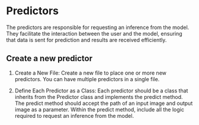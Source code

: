 # Predictors

The predictors are responsible for requesting an inference from the model. They facilitate the interaction between the user and the model, ensuring that data is sent for prediction and results are received efficiently.

## Create a new predictor

1. Create a New File: Create a new file to place one or more new predictors. You can have multiple predictors in a single file.

2. Define Each Predictor as a Class: Each predictor should be a class that inherits from the Predictor class and implements the predict method. The predict method should accept the path of an input image and output image as a parameter. Within the predict method, include all the logic required to request an inference from the model.